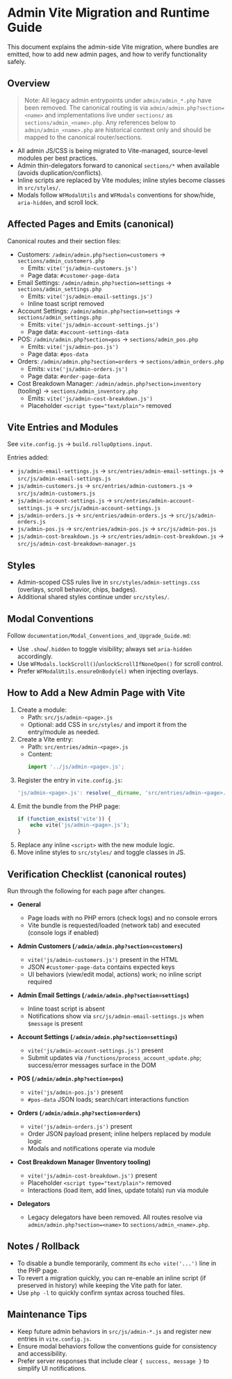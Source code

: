 # Admin Vite Migration and Runtime Guide

This document explains the admin-side Vite migration, where bundles are emitted, how to add new admin pages, and how to verify functionality safely.

## Overview

> Note: All legacy admin entrypoints under `admin/admin_*.php` have been removed. The canonical routing is via `admin/admin.php?section=<name>` and implementations live under `sections/` as `sections/admin_<name>.php`. Any references below to `admin/admin_<name>.php` are historical context only and should be mapped to the canonical router/sections.

- All admin JS/CSS is being migrated to Vite-managed, source-level modules per best practices.
- Admin thin-delegators forward to canonical `sections/*` when available (avoids duplication/conflicts).
- Inline scripts are replaced by Vite modules; inline styles become classes in `src/styles/`.
- Modals follow `WFModalUtils` and `WFModals` conventions for show/hide, `aria-hidden`, and scroll lock.

## Affected Pages and Emits (canonical)

Canonical routes and their section files:
- Customers: `/admin/admin.php?section=customers` → `sections/admin_customers.php`
  - Emits: `vite('js/admin-customers.js')`
  - Page data: `#customer-page-data`
- Email Settings: `/admin/admin.php?section=settings` → `sections/admin_settings.php`
  - Emits: `vite('js/admin-email-settings.js')`
  - Inline toast script removed
- Account Settings: `/admin/admin.php?section=settings` → `sections/admin_settings.php`
  - Emits: `vite('js/admin-account-settings.js')`
  - Page data: `#account-settings-data`
- POS: `/admin/admin.php?section=pos` → `sections/admin_pos.php`
  - Emits: `vite('js/admin-pos.js')`
  - Page data: `#pos-data`
- Orders: `/admin/admin.php?section=orders` → `sections/admin_orders.php`
  - Emits: `vite('js/admin-orders.js')`
  - Page data: `#order-page-data`
- Cost Breakdown Manager: `/admin/admin.php?section=inventory` (tooling) → `sections/admin_inventory.php`
  - Emits: `vite('js/admin-cost-breakdown.js')`
  - Placeholder `<script type="text/plain">` removed

## Vite Entries and Modules

See `vite.config.js` → `build.rollupOptions.input`.

Entries added:
- `js/admin-email-settings.js` → `src/entries/admin-email-settings.js` → `src/js/admin-email-settings.js`
- `js/admin-customers.js` → `src/entries/admin-customers.js` → `src/js/admin-customers.js`
- `js/admin-account-settings.js` → `src/entries/admin-account-settings.js` → `src/js/admin-account-settings.js`
- `js/admin-orders.js` → `src/entries/admin-orders.js` → `src/js/admin-orders.js`
- `js/admin-pos.js` → `src/entries/admin-pos.js` → `src/js/admin-pos.js`
- `js/admin-cost-breakdown.js` → `src/entries/admin-cost-breakdown.js` → `src/js/admin-cost-breakdown-manager.js`

## Styles

- Admin-scoped CSS rules live in `src/styles/admin-settings.css` (overlays, scroll behavior, chips, badges).
- Additional shared styles continue under `src/styles/`.

## Modal Conventions

Follow `documentation/Modal_Conventions_and_Upgrade_Guide.md`:
- Use `.show`/`.hidden` to toggle visibility; always set `aria-hidden` accordingly.
- Use `WFModals.lockScroll()`/`unlockScrollIfNoneOpen()` for scroll control.
- Prefer `WFModalUtils.ensureOnBody(el)` when injecting overlays.

## How to Add a New Admin Page with Vite

1. Create a module:
   - Path: `src/js/admin-<page>.js`
   - Optional: add CSS in `src/styles/` and import it from the entry/module as needed.
2. Create a Vite entry:
   - Path: `src/entries/admin-<page>.js`
   - Content:
     ```js
     import '../js/admin-<page>.js';
     ```
3. Register the entry in `vite.config.js`:
   ```js
   'js/admin-<page>.js': resolve(__dirname, 'src/entries/admin-<page>.js'),
   ```
4. Emit the bundle from the PHP page:
   ```php
   if (function_exists('vite')) {
       echo vite('js/admin-<page>.js');
   }
   ```
5. Replace any inline `<script>` with the new module logic.
6. Move inline styles to `src/styles/` and toggle classes in JS.

## Verification Checklist (canonical routes)

Run through the following for each page after changes.

- **General**
  - Page loads with no PHP errors (check logs) and no console errors
  - Vite bundle is requested/loaded (network tab) and executed (console logs if enabled)

- **Admin Customers (`/admin/admin.php?section=customers`)**
  - `vite('js/admin-customers.js')` present in the HTML
  - JSON `#customer-page-data` contains expected keys
  - UI behaviors (view/edit modal, actions) work; no inline script required

- **Admin Email Settings (`/admin/admin.php?section=settings`)**
  - Inline toast script is absent
  - Notifications show via `src/js/admin-email-settings.js` when `$message` is present

- **Account Settings (`/admin/admin.php?section=settings`)**
  - `vite('js/admin-account-settings.js')` present
  - Submit updates via `/functions/process_account_update.php`; success/error messages surface in the DOM

- **POS (`/admin/admin.php?section=pos`)**
  - `vite('js/admin-pos.js')` present
  - `#pos-data` JSON loads; search/cart interactions function

- **Orders (`/admin/admin.php?section=orders`)**
  - `vite('js/admin-orders.js')` present
  - Order JSON payload present; inline helpers replaced by module logic
  - Modals and notifications operate via module

- **Cost Breakdown Manager (Inventory tooling)**
  - `vite('js/admin-cost-breakdown.js')` present
  - Placeholder `<script type="text/plain">` removed
  - Interactions (load item, add lines, update totals) run via module

- **Delegators**
  - Legacy delegators have been removed. All routes resolve via `admin/admin.php?section=<name>` to `sections/admin_<name>.php`.

## Notes / Rollback

- To disable a bundle temporarily, comment its `echo vite('...')` line in the PHP page.
- To revert a migration quickly, you can re-enable an inline script (if preserved in history) while keeping the Vite path for later.
- Use `php -l` to quickly confirm syntax across touched files.

## Maintenance Tips

- Keep future admin behaviors in `src/js/admin-*.js` and register new entries in `vite.config.js`.
- Ensure modal behaviors follow the conventions guide for consistency and accessibility.
- Prefer server responses that include clear `{ success, message }` to simplify UI notifications.
